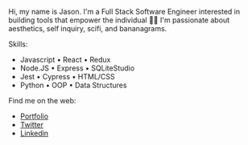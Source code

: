 Hi, my name is Jason. I'm a Full Stack Software Engineer interested in building tools that empower the individual 👊🏼 I'm passionate about aesthetics, self inquiry, scifi, and bananagrams. 

Skills: 
  * Javascript  • React      • Redux 
* Node.JS     • Express    • SQLiteStudio
* Jest        • Cypress    • HTML/CSS
* Python      • OOP        • Data Structures 

Find me on the web: 
* [Portfolio](https://portfolio-xi-seven.vercel.app/)
* [Twitter](https://twitter.com/jasoneschwa)
* [Linkedin](https://www.linkedin.com/in/jason-elliot-schwartz/)

